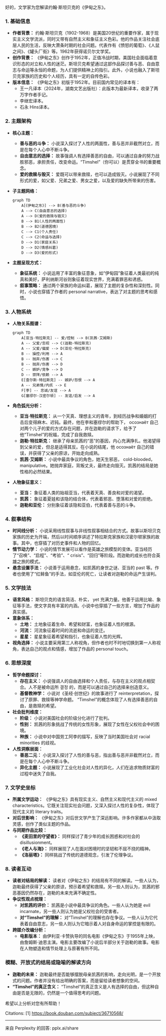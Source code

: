 好的，文学家为您解读约翰·斯坦贝克的《伊甸之东》。

### 1. 基础信息

*   **作者背景：** 约翰·斯坦贝克（1902-1968）是美国20世纪的重要作家，属于现实主义文学流派，同时又带有自然主义和象征主义色彩。他的作品关注社会底层人民的生活，反映大萧条时期的社会问题。代表作有《愤怒的葡萄》、《人鼠之间》、《罐头厂街》等。1962年获得诺贝尔文学奖。
*   **创作背景：** 《伊甸之东》创作于1952年，正值冷战时期，美国社会面临着意识形态的对立和人性的迷茫。斯坦贝克希望通过这部作品探讨善与恶、自由意志与命运等永恒的命题，为人们提供精神上的指引。此外，小说也融入了斯坦贝克家族的历史和个人经历，具有一定的自传色彩。
*   **版本信息：** 《伊甸之东》初版于1952年。目前国内常见的译本有：
    *   王一凡译本（2024年，湖南文艺出版社）：此版本为最新译本，收录了两万字作者手记。
    *   李继宏译本。
    *   石永 Hins译本。

### 2. 主题架构

*   **核心主题：**
    *   **善与恶的斗争：** 小说深入探讨了人性的两面性，善与恶并非截然对立，而是在每个人心中不断斗争。
    *   **自由意志的选择：** 故事强调人有选择善恶的自由，可以通过自身的努力战胜邪恶，承担责任，改变命运。“Timshel”（你可以）是贯穿全书的重要概念。
    *   **爱的救赎与毁灭：** 爱既可以带来救赎，也可以造成毁灭。小说展现了不同形式的爱，如父爱、兄弟之爱、男女之爱，以及爱的缺失所带来的伤害。
*   **子主题网络：**

    ```mermaid
    graph TD
        A[《伊甸之东》] --> B(善与恶的斗争)
        A --> C(自由意志的选择)
        A --> D(爱的救赎与毁灭)
        B --> B1(人性的两面性)
        B --> B2(道德困境)
        C --> C1(个人责任)
        C --> C2(命运与选择)
        D --> D1(家庭关系)
        D --> D2(情感纠葛)
        D --> D3(爱的形式)
    ```
*   **主题呈现方式：**
    *   **象征系统：** 小说运用了丰富的象征意象，如“伊甸园”象征着人类最初的纯真和美好，萨利纳斯河谷则象征着现实世界，充满着罪恶和诱惑。
    *   **叙事策略：** 通过两个家族的命运纠葛，展现了主题的复杂性和深刻性。同时，小说也穿插了作者的 personal narrative，表达了对主题的思考和感悟。

### 3. 人物系统

*   **人物关系图谱：**

    ```mermaid
    graph TD
        A[亚当·特拉斯克] -- 爱/控制 --> B(凯茜·艾姆斯)
        A -- 父爱/忽视 --> C(迦勒·特拉斯克)
        A -- 父爱/偏爱 --> D(亚伦·特拉斯克)
        B -- 操控/利用 --> A
        B -- 抛弃/伤害 --> C
        B -- 抛弃/伤害 --> D
        C -- 嫉妒/竞争 --> D
        D -- 崇拜/依赖 --> A
        E[查尔斯·特拉斯克] -- 嫉妒/怨恨 --> A
        A -- 兄弟情/内疚 --> E
        F[李] -- 忠诚/友谊 --> A
        G[塞缪尔·汉密尔顿] -- 友谊/启发 --> A
    ```
*   **角色弧光分析：**
    *   **亚当·特拉斯克：** 从一个天真、理想主义的青年，到经历战争和婚姻的打击后变得麻木、迟钝。最终，他在李和塞缪尔的帮助下， осознаёт 自己对两个儿子的爱的方式存在问题，并在迦勒的请求下，给予了他“Timshel”的祝福，完成了自我救赎。
    *   **迦勒·特拉斯克：** 继承了母亲凯茜的“恶”的基因，内心充满挣扎。他渴望得到父亲的爱，但总是适得其反。在小说的结尾，他 осознаёт 自己的错误，并获得了父亲的原谅，开始走向成熟。
    *   **凯茜·艾姆斯：** 小说中最具争议的角色，她天生邪恶， cold-blooded， manipulative。她抛弃家庭，背叛丈夫，最终走向毁灭。凯茜的结局是她性格的必然结果。
*   **人物象征意义：**
    *   **亚当：** 象征着人类的始祖亚当，代表着天真、善良和对爱的渴望。
    *   **凯茜：** 象征着夏娃和该隐的结合体，代表着邪恶、堕落和对爱的拒绝。
    *   **迦勒和亚伦：** 分别象征着该隐和亚伯，代表着善与恶的斗争。

### 4. 叙事结构

*   **时间线分析：** 小说采用线性叙事与非线性叙事相结合的方式。故事以斯坦贝克家族的历史为开端，然后以时间顺序讲述了特拉斯克家族和汉密尔顿家族的故事。其中，也穿插了对历史事件和人物的回忆。
*   **情节动力学：** 小说的情节发展可以看作是英雄之旅模型的变体。亚当经历了“召唤”、“启程”、“考验”、“ crisis”、“回归”等阶段。而迦勒的成长也符合英雄之旅的模式。
*   **悬念设置手法：** 小说善于运用悬念，如凯茜的身世之谜、亚当的 past 等。作者也使用了“红鲱鱼”的手法，如亚伦的死亡，让读者对迦勒的命运产生误判。

### 5. 文学技法

*   **语言风格：** 斯坦贝克的语言简洁、朴实， yet 充满力量。他善于运用比喻、象征等手法，使文字具有丰富的内涵。小说中也穿插了一些方言，增加了作品的真实感。
*   **意象体系：**
    *   **土地：** 土地象征着生命、希望和财富，也象征着人性的根源。
    *   **河流：** 河流象征着时间的流逝和命运的变迁。
    *   **星星：** 星星象征着希望和指引，也象征着人性的光辉。
*   **视角选择：** 小说主要采用第三人称视角，但作者也时不时地切换到第一人称视角，表达自己的观点和情感，增加了作品的 personal touch。

### 6. 思想深度

*   **哲学命题探讨：**
    *   **存在主义：** 小说强调人的自由选择和个人责任，与存在主义的观点相契合。人不是被命运所 결정 的，而是可以通过自己的选择来创造意义。
    *   **基督教神学：** 小说对《圣经·创世纪》的故事进行了 reinterpretation，探讨了原罪、救赎等神学命题。 “Timshel”的概念体现了人有选择善恶的自由，是救赎的希望。
*   **社会批判维度：**
    *   **阶级：** 小说对美国社会的阶级分化进行了批判。
    *   **性别：** 凯茜的形象挑战了传统的女性形象，展现了女性在父权社会中的困境。
    *   **种族：** 小说中对中国劳工阿李的描写，反映了当时美国社会对 racial minorities 的歧视。
*   **人性洞察层面：**
    *   **善恶二元：** 小说深入探讨了人性的善与恶，指出善与恶并非截然对立，而是在每个人心中不断斗争。
    *   **异化主题：** 小说展现了工业化社会对人性的异化，人们在追求物质财富的过程中迷失了自我。

### 7. 文学史坐标

*   **所属文学运动：** 《伊甸之东》具有现实主义、自然主义和现代主义的 mixed characteristics。它既关注现实社会问题，又深入探讨人性的复杂性，体现了现代主义的 literary traits。
*   **对后世影响：** 《伊甸之东》对后世文学产生了深远影响。许多作家都从中汲取灵感，创作了类似主题的作品。
*   **与同期作品比较：**
    *   **《麦田里的守望者》：** 同样探讨了青少年的成长困惑和对社会的 disillusionment。
    *   **《老人与海》：** 同样展现了人在面对困境时的坚韧和不屈不挠的精神。
    *   **《洛丽塔》：** 同样挑战了传统的道德观念，引发了伦理争议。

### 8. 读者互动

*   **读者对结局的解读：** 读者对《伊甸之东》的结局有不同的解读。一些人认为，迦勒最终获得了父亲的原谅，预示着希望和救赎。另一些人则认为，凯茜的邪恶基因仍然存在，迦勒的未来充满不确定性。
*   **争议性观点梳理：**
    *   **对凯茜的评价：** 凯茜是小说中最具争议的角色。一些人认为她是 evil incarnate，另一些人则认为她是父权社会的受害者。
    *   **对“Timshel”的理解：** 对“Timshel”的理解也存在争议。一些人认为它代表着自由意志，另一些人则认为它暗示着人对自身命运的掌控是有限的。
*   **跨媒介改编分析：**
    *   **电影版本：** 由伊利亚·卡赞执导的同名电影《伊甸之东》于1955年上映，由詹姆斯·迪恩主演。电影主要改编了小说后半部分关于迦勒的故事。电影在人物塑造和情节处理上与原著有所不同。

### 模糊、开放式的结局或隐喻的解读方向

*   **迦勒的未来：** 迦勒最终是否能够摆脱母亲凯茜的影响，走向光明，是一个开放式的问题。作者并没有给出明确的答案，而是留给读者想象的空间。
*   **“Timshel”的真正含义：** “Timshel”的真正含义是人有选择的自由，但这种自由是否是无限的，仍然是一个值得思考的问题。

希望以上分析对您有所帮助！

Citations:
[1] https://book.douban.com/subject/36710568/

---
来自 Perplexity 的回答: pplx.ai/share
